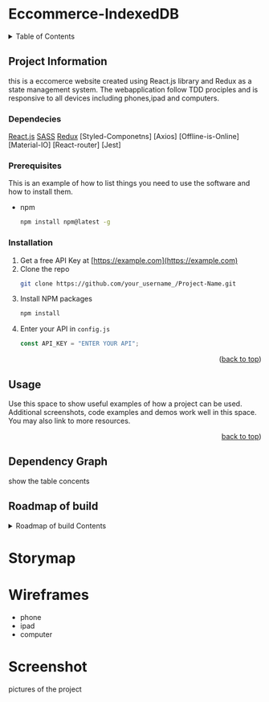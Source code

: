 # Eccommerce-IndexedDB

<details>
  <summary>Table of Contents</summary>
  <ol>
    <li>
      <a href="#about-the-project">About The Project</a>
      <ul>
        <li><a href="#built-with">Built With</a></li>
      </ul>
    </li>
    <li>
      <a href="#getting-started">Getting Started</a>
      <ul>
        <li><a href="#prerequisites">Prerequisites</a></li>
        <li><a href="#installation">Installation</a></li>
      </ul>
    </li>
    <li><a href="#usage">Usage</a></li>
    <li><a href="#dependency-graph">dependency Graph</a></li>
    <li><a href="#roadmap">Roadmap</a></li>
    <li><a href="#contributing">Contributing</a></li>
    <li><a href="#license">License</a></li>
    <li><a href="#acknowledgments">Acknowledgments</a></li>
  </ol>
</details>

## Project Information

this is a eccomerce website created using React.js library and Redux as a state management system. The webapplication follow TDD prociples and is responsive to all devices including phones,ipad and computers.

### Dependecies

[React.js](https://reactjs.org/)
[SASS](https://sass-lang.com/)
[Redux](https://redux.js.org/)
[Styled-Componetns]
[Axios]
[Offline-is-Online]
[Material-IO]
[React-router]
[Jest]

### Prerequisites

This is an example of how to list things you need to use the software and how to install them.

- npm
  ```sh
  npm install npm@latest -g
  ```

### Installation

1. Get a free API Key at [https://example.com](https://example.com)
2. Clone the repo
   ```sh
   git clone https://github.com/your_username_/Project-Name.git
   ```
3. Install NPM packages
   ```sh
   npm install
   ```
4. Enter your API in `config.js`
   ```js
   const API_KEY = "ENTER YOUR API";
   ```

<p align="right">(<a href="#top">back to top</a>)</p>

## Usage

Use this space to show useful examples of how a project can be used. Additional screenshots, code examples and demos work well in this space. You may also link to more resources.

<p align="right"><a href="#top">back to top</a>)</p>

## Dependency Graph

show the table concents

## Roadmap of build

<details>
  <summary>Roadmap of build Contents</summary>
  <ol>
    <li>
      <a href=" ">StoryMap</a>
    </li>
    <li>
      <a href=" ">WireFrames</a>
      <ul>
        <li><a href=" ">Phone</a></li>
        <li><a href=" ">Ipad</a></li>
        <li><a href=" ">Computers</a></li>
      </ul>
    </li>
    <li><a href="#usage">Screenshots</a></li>
    <li><a href="#roadmap">Roadmap</a></li>

  </ol>
</details>

# Storymap

# Wireframes

- phone
- ipad
- computer

# Screenshot

pictures of the project
